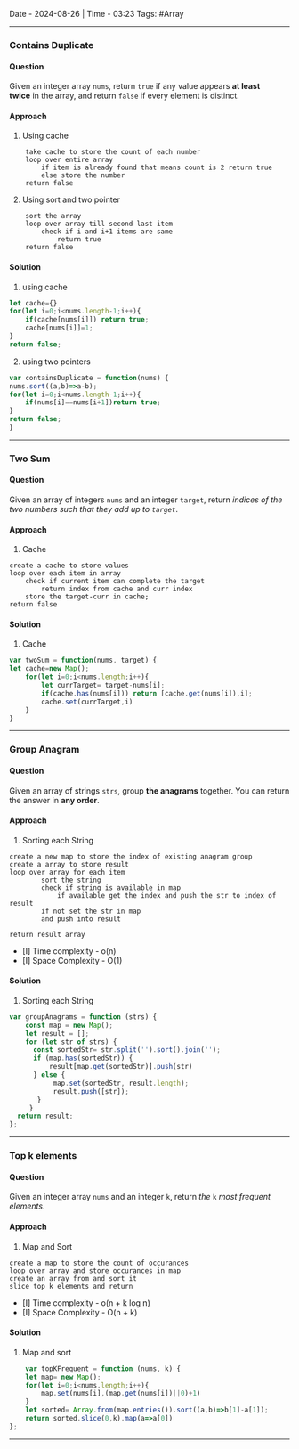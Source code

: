 Date - 2024-08-26  |  Time - 03:23
Tags: #Array

----

### Contains Duplicate
#### Question
Given an integer array `nums`, return `true` if any value appears **at least twice** in the array, and return `false` if every element is distinct.

#### Approach
1. Using cache
```
	take cache to store the count of each number
	loop over entire array
		if item is already found that means count is 2 return true
		else store the number 
	return false
```

2. Using sort and two pointer
```
	sort the array
	loop over array till second last item 
		check if i and i+1 items are same
			return true
	return false
```

#### Solution

1. using cache
```js
let cache={}
for(let i=0;i<nums.length-1;i++){
	if(cache[nums[i]]) return true;
	cache[nums[i]]=1;
}
return false;
```

2. using two pointers
```js
var containsDuplicate = function(nums) {
nums.sort((a,b)=>a-b);
for(let i=0;i<nums.length-1;i++){
	if(nums[i]==nums[i+1])return true;
}
return false;
}
```

----


###  Two Sum

#### Question
Given an array of integers `nums` and an integer `target`, return _indices of the two numbers such that they add up to `target`_.

#### Approach
1.  Cache
```
create a cache to store	values
loop over each item in array
	check if current item can complete the target
		return index from cache and curr index
	store the target-curr in cache;
return false
```

#### Solution
1. Cache
```js
var twoSum = function(nums, target) {
let cache=new Map();
	for(let i=0;i<nums.length;i++){
		let currTarget= target-nums[i];
		if(cache.has(nums[i])) return [cache.get(nums[i]),i];
		cache.set(currTarget,i)
	}
}
```

----

### Group Anagram

#### Question
Given an array of strings `strs`, group **the anagrams** together. You can return the answer in **any order**.

#### Approach
1.  Sorting each String
```
create a new map to store the index of existing anagram group
create a array to store result
loop over array for each item
		sort the string
		check if string is available in map
			if available get the index and push the str to index of result
		if not set the str in map
		and push into result

return result array
```
 - [I] Time complexity - o(n)
 - [I] Space Complexity - O(1)   

#### Solution
1. Sorting each String
```js
var groupAnagrams = function (strs) {
    const map = new Map();
	let result = [];
    for (let str of strs) {
      const sortedStr= str.split('').sort().join('');
      if (map.has(sortedStr)) {
          result[map.get(sortedStr)].push(str)
      } else {
           map.set(sortedStr, result.length);
           result.push([str]);
       }
     }
  return result;
};
```

----

### Top k elements

#### Question
Given an integer array `nums` and an integer `k`, return _the_ `k` _most frequent elements_.

#### Approach
1.  Map and Sort
```
create a map to store the count of occurances
loop over array and store occurances in map
create an array from and sort it
slice top k elements and return
```
 - [I] Time complexity - o(n + k log n)
 - [I] Space Complexity - O(n + k)  
 
#### Solution
1. Map and sort
```js
	var topKFrequent = function (nums, k) {
    let map= new Map();
    for(let i=0;i<nums.length;i++){
        map.set(nums[i],(map.get(nums[i])||0)+1)
    }
    let sorted= Array.from(map.entries()).sort((a,b)=>b[1]-a[1]);
    return sorted.slice(0,k).map(a=>a[0])
};
```

----

